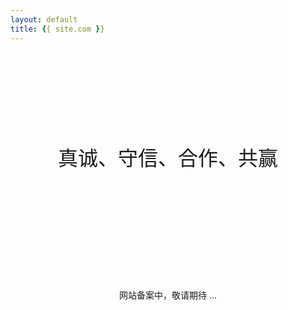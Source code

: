 ```yaml
---
layout: default
title: {{ site.com }}
---
```


<br>
<br>
<div style="font-size:24pt" align="center">

<br />
<br />

真诚、守信、合作、共赢

<br />
<br />
<br />
<br />
</div>
<div align="center">
	网站备案中，敬请期待 ...	
</div>
